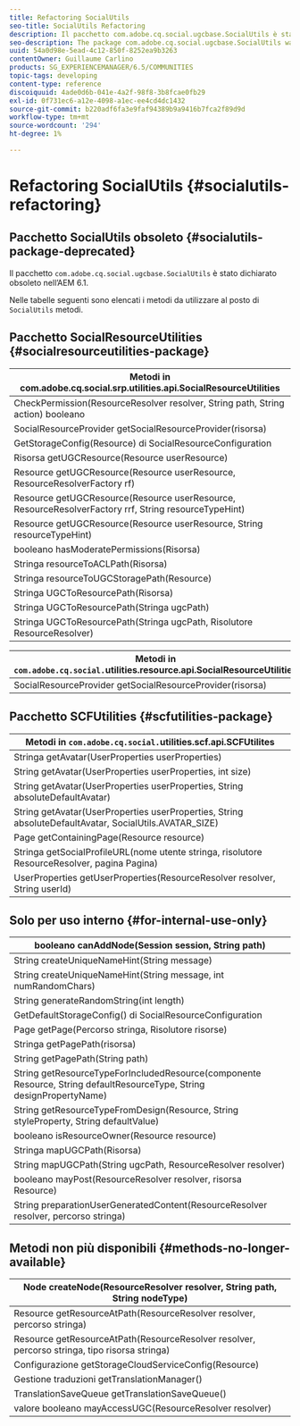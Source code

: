 ```yaml
---
title: Refactoring SocialUtils
seo-title: SocialUtils Refactoring
description: Il pacchetto com.adobe.cq.social.ugcbase.SocialUtils è stato dichiarato obsoleto in AEM 6.1
seo-description: The package com.adobe.cq.social.ugcbase.SocialUtils was deprecated in AEM 6.1
uuid: 54a0d98e-5ead-4c12-850f-8252ea9b3263
contentOwner: Guillaume Carlino
products: SG_EXPERIENCEMANAGER/6.5/COMMUNITIES
topic-tags: developing
content-type: reference
discoiquuid: 4ade0d6b-041e-4a2f-98f8-3b8fcae0fb29
exl-id: 0f731ec6-a12e-4098-a1ec-ee4cd4dc1432
source-git-commit: b220adf6fa3e9faf94389b9a9416b7fca2f89d9d
workflow-type: tm+mt
source-wordcount: '294'
ht-degree: 1%

---
```


# Refactoring SocialUtils {#socialutils-refactoring}

## Pacchetto SocialUtils obsoleto {#socialutils-package-deprecated}

Il pacchetto `com.adobe.cq.social.ugcbase.SocialUtils` è stato dichiarato obsoleto nell’AEM 6.1.

Nelle tabelle seguenti sono elencati i metodi da utilizzare al posto di `SocialUtils` metodi.

## Pacchetto SocialResourceUtilities  {#socialresourceutilities-package}

| Metodi in com.adobe.cq.social.srp.utilities.api.SocialResourceUtilities |
|---|
| CheckPermission(ResourceResolver resolver, String path, String action) booleano |  |
| SocialResourceProvider getSocialResourceProvider(risorsa) |  |
| GetStorageConfig(Resource) di SocialResourceConfiguration |  |
| Risorsa getUGCResource(Resource userResource) |  |
| Resource getUGCResource(Resource userResource, ResourceResolverFactory rf) | nuovo |
| Resource getUGCResource(Resource userResource, ResourceResolverFactory rrf, String resourceTypeHint) | nuovo |
| Resource getUGCResource(Resource userResource, String resourceTypeHint) |  |
| booleano hasModeratePermissions(Risorsa) |  |
| Stringa resourceToACLPath(Risorsa) |  |
| Stringa resourceToUGCStoragePath(Resource) | sostituisce String resourceToUGCPath(Resource) |
| Stringa UGCToResourcePath(Risorsa) |  |
| Stringa UGCToResourcePath(Stringa ugcPath) | firma del metodo modificata |
| Stringa UGCToResourcePath(Stringa ugcPath, Risolutore ResourceResolver) | nuovo |

| Metodi in `com.adobe.cq.social.`utilities.resource.api.SocialResourceUtilities |
|---|
| SocialResourceProvider getSocialResourceProvider(risorsa) | sostituisce SocialResourceProvider getConfiguredProvider(risorsa risorsa) |

## Pacchetto SCFUtilities {#scfutilities-package}

| Metodi in `com.adobe.cq.social.`utilities.scf.api.SCFUtilites |
|---|
| Stringa getAvatar(UserProperties userProperties) |
| String getAvatar(UserProperties userProperties, int size) |
| String getAvatar(UserProperties userProperties, String absoluteDefaultAvatar) |
| String getAvatar(UserProperties userProperties, String absoluteDefaultAvatar, SocialUtils.AVATAR_SIZE) |
| Page getContainingPage(Resource resource) |
| Stringa getSocialProfileURL(nome utente stringa, risolutore ResourceResolver, pagina Pagina) |
| UserProperties getUserProperties(ResourceResolver resolver, String userId) |

## Solo per uso interno {#for-internal-use-only}

| booleano canAddNode(Session session, String path) |
|---|
| String createUniqueNameHint(String message) |
| String createUniqueNameHint(String message, int numRandomChars) |
| String generateRandomString(int length) |
| GetDefaultStorageConfig() di SocialResourceConfiguration |
| Page getPage(Percorso stringa, Risolutore risorse) |
| Stringa getPagePath(risorsa) |
| String getPagePath(String path) |
| String getResourceTypeForIncludedResource(componente Resource, String defaultResourceType, String designPropertyName) |
| String getResourceTypeFromDesign(Resource, String styleProperty, String defaultValue) |
| booleano isResourceOwner(Resource resource) |
| Stringa mapUGCPath(Risorsa) |
| String mapUGCPath(String ugcPath, ResourceResolver resolver) |
| booleano mayPost(ResourceResolver resolver, risorsa Resource) |
| String preparationUserGeneratedContent(ResourceResolver resolver, percorso stringa) |

## Metodi non più disponibili {#methods-no-longer-available}

| Node createNode(ResourceResolver resolver, String path, String nodeType) |
|---|
| Resource getResourceAtPath(ResourceResolver resolver, percorso stringa) |
| Resource getResourceAtPath(ResourceResolver resolver, percorso stringa, tipo risorsa stringa) |
| Configurazione getStorageCloudServiceConfig(Resource) |
| Gestione traduzioni getTranslationManager() |
| TranslationSaveQueue getTranslationSaveQueue() |
| valore booleano mayAccessUGC(ResourceResolver resolver) |
